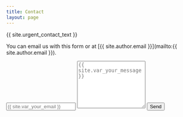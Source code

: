 ```yaml
---
title: Contact
layout: page
---
```


{{ site.urgent_contact_text }}

You can email us with this form or at [{{ site.author.email }}](mailto:{{ site.author.email }}).

<form action="//formspree.io/{{ site.author.email }}"
      method="POST">
    <input type="email" name="_replyto" placeholder="{{ site.var_your_email }}">
    <input type="hidden" name="_next" value="{{ site.baseurl }}/thanks" />
    <input type="hidden" name="_subject" value="New submission from {{ site.url }}{{ site.baseurl }}" />
    <input type="text" name="_gotcha" style="display:none" />
    <textarea type="text" name="content" rows="8" placeholder="{{ site.var_your_message }}"></textarea>
    <input type="submit" value="Send">
</form>

